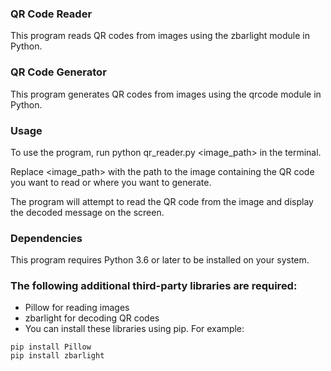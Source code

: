 ### QR Code Reader
This program reads QR codes from images using the zbarlight module in Python.

### QR Code Generator
This program generates QR codes from images using the qrcode module in Python.

### Usage
To use the program, run python qr_reader.py <image_path> in the terminal.

Replace <image_path> with the path to the image containing the QR code you want to read or where you want to generate.

The program will attempt to read the QR code from the image and display the decoded message on the screen.

### Dependencies
This program requires Python 3.6 or later to be installed on your system.

### The following additional third-party libraries are required:

+ Pillow for reading images
+ zbarlight for decoding QR codes
+ You can install these libraries using pip. For example:

```
pip install Pillow
pip install zbarlight
```
